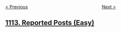 <!--|This file generated by command(leetcode description); DO NOT EDIT.    |-->
<!--+----------------------------------------------------------------------+-->
<!--|@author    openset <openset.wang@gmail.com>                           |-->
<!--|@link      https://github.com/openset                                 |-->
<!--|@home      https://github.com/openset/leetcode                        |-->
<!--+----------------------------------------------------------------------+-->

[< Previous](https://github.com/openset/leetcode/tree/master/problems/highest-grade-for-each-student "Highest Grade For Each Student")
　　　　　　　　　　　　　　　　
[Next >](https://github.com/openset/leetcode/tree/master/problems/print-in-order "Print in Order")

## [1113. Reported Posts (Easy)](https://leetcode.com/problems/reported-posts "")


